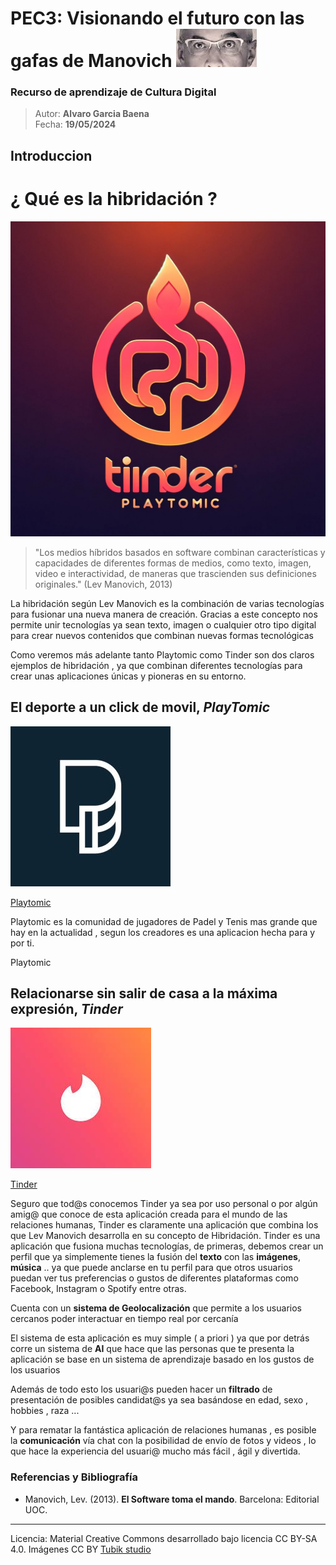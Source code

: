 # PEC3: Visionando el futuro con las gafas de Manovich ![Cultura Digital](gafas.jpg)

### Recurso de aprendizaje de Cultura Digital 


>Autor: **Alvaro Garcia Baena**          
Fecha: **19/05/2024**







## Introduccion
# ¿ Qué es la hibridación ?
![Cultura Digital](fusion.png)

>"Los medios híbridos basados en software combinan características y capacidades de diferentes formas de medios, como texto, imagen, video e interactividad, de maneras que trascienden sus definiciones originales."
>(Lev Manovich, 2013)




La hibridación según Lev Manovich es la combinación de varias tecnologías para fusionar una nueva manera de creación.
Gracias a este concepto nos permite unir tecnologías ya sean texto, imagen o cualquier otro tipo digital para crear nuevos contenidos que combinan nuevas formas tecnológicas

Como veremos más adelante tanto Playtomic como Tinder son dos claros ejemplos de hibridación , ya que combinan diferentes tecnologías para crear unas aplicaciones únicas y pioneras en su entorno.




## El deporte a un click de movil, _PlayTomic_
![Cultura Digital](Playtomic.jpg)

[Playtomic]( https://playtomic.io/)

Playtomic es la comunidad de jugadores de Padel y Tenis mas grande que hay en la actualidad , segun los creadores es una aplicacion hecha para y por ti. 

Playtomic 


## Relacionarse sin salir de casa a la máxima expresión, _Tinder_
![Cultura Digital](Tinder.jpg)

[Tinder]( https://tinder.com/)

Seguro que tod@s conocemos Tinder ya sea por uso personal o por algún amig@ que conoce de esta aplicación creada para el mundo de las relaciones humanas, Tinder es claramente una aplicación que combina los que Lev Manovich desarrolla en su concepto de Hibridación.
Tinder es una aplicación que fusiona muchas tecnologías, de primeras, debemos crear un perfil que ya simplemente tienes la fusión del **texto** con las **imágenes**, **música** .. ya que puede anclarse en tu perfil para que otros usuarios puedan ver tus preferencias o gustos de diferentes plataformas como Facebook, Instagram o Spotify entre otras.

Cuenta con un **sistema de Geolocalización** que permite a los usuarios cercanos poder interactuar en tiempo real por cercanía

El sistema de esta aplicación es muy simple ( a priori ) ya que por detrás corre un sistema de **AI** que hace que las personas que te presenta la aplicación se base en un sistema de aprendizaje basado en los gustos de los usuarios

Además de todo esto los usuari@s pueden hacer un **filtrado** de presentación de posibles candidat@s ya sea basándose en edad, sexo , hobbies , raza ... 
 
Y para rematar la fantástica aplicación de relaciones humanas , es posible la **comunicación** vía chat con la posibilidad de envío de fotos y videos , lo que hace la experiencia del usuari@ mucho más fácil , ágil y divertida.




### Referencias y Bibliografía

* Manovich, Lev. (2013). **El Software toma el mando**. Barcelona: Editorial UOC. 


----

Licencia: Material Creative Commons desarrollado bajo licencia CC BY-SA 4.0. Imágenes CC BY [Tubik studio](https://blog.tubikstudio.com/how-to-create-original-flat-illustrations-designers-tips/) 
